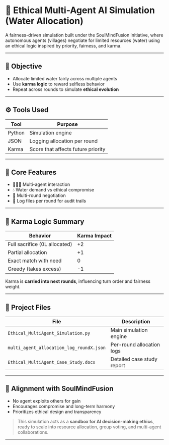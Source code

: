 # 🤖 Ethical Multi-Agent AI Simulation (Water Allocation)

A fairness-driven simulation built under the SoulMindFusion initiative, where autonomous agents (villages) negotiate for limited resources (water) using an ethical logic inspired by priority, fairness, and karma.

---

## 🧭 Objective

* Allocate limited water fairly across multiple agents
* Use **karma logic** to reward selfless behavior
* Repeat across rounds to simulate **ethical evolution**

---

## ⚙️ Tools Used

| Tool   | Purpose                            |
| ------ | ---------------------------------- |
| Python | Simulation engine                  |
| JSON   | Logging allocation per round       |
| Karma  | Score that affects future priority |

---

## 🧠 Core Features

* 🧑‍🤝‍🧑 Multi-agent interaction
* 💧 Water demand vs ethical compromise
* 🔁 Multi-round negotiation
* 📒 Log files per round for audit trails

---

## 🧩 Karma Logic Summary

| Behavior                      | Karma Impact |
| ----------------------------- | ------------ |
| Full sacrifice (0L allocated) | +2           |
| Partial allocation            | +1           |
| Exact match with need         | 0            |
| Greedy (takes excess)         | -1           |

Karma is **carried into next rounds**, influencing turn order and fairness weight.

---

## 📁 Project Files

| File                                     | Description                |
| ---------------------------------------- | -------------------------- |
| `Ethical_MultiAgent_Simulation.py`       | Main simulation engine     |
| `multi_agent_allocation_log_roundX.json` | Per-round allocation logs  |
| `Ethical_MultiAgent_Case_Study.docx`     | Detailed case study report |

---

## 🌿 Alignment with SoulMindFusion

* No agent exploits others for gain
* Encourages compromise and long-term harmony
* Prioritizes ethical design and transparency

> This simulation acts as a **sandbox for AI decision-making ethics**, ready to scale into resource allocation, group voting, and multi-agent collaborations.

---
